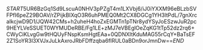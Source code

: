 $START$5UR6BzGq1Sd9LscuA0NHV3pPZgT4m1LXVbj6/iJ0iYXXM96eBLzbSVFPfI6peZ29BOAV/rZPijkBIXqO3R6uhPMEQ0Mt2CX8DGCg1YH3ltPdL/7gnXrcaIkcjwD9D1/JQW42CMs+h2uheH4hoZxEGMTn1pTNr8ydYSyJoESzwJuR2pc9HEYLVeSSUET0WYMUDeRBE/Fg1LE+zMJ7eVBEglOeZqKG1tTp52dz2rq6+CWyCiKLvgGw9tHQUyFNspKsmHgtEAa+0QDNXItKduMAG55rCqY+BaTsEF2Z1SoYR3l3XVJxJuLkAxroJRbFDffzqba6flRUL0aBDn9orJmnDw==$END$